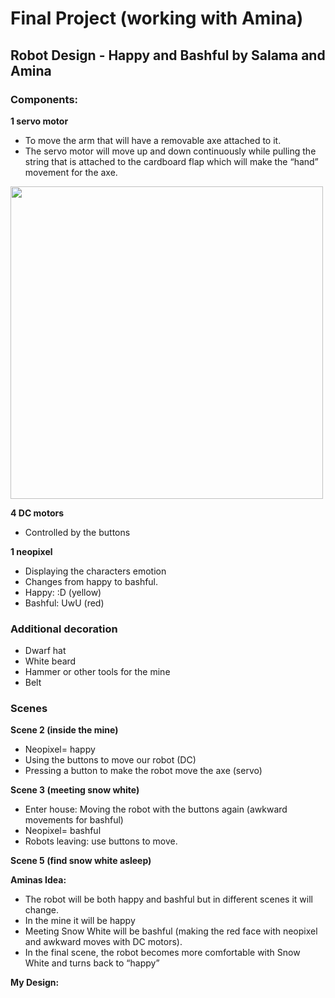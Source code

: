 # Final Project (working with Amina)

## Robot Design - Happy and Bashful by Salama and Amina

### Components:
**1 servo motor**
- To move the arm that will have a removable axe attached to it.
- The servo motor will move up and down continuously while pulling the string that is attached to the cardboard flap which will make the “hand” movement for the axe.
<img src="-" width=500 align=center>

**4 DC motors**
- Controlled by the buttons

**1 neopixel**
- Displaying the characters emotion
- Changes from happy to bashful.
- Happy: :D (yellow)
- Bashful: UwU (red)

### Additional decoration
- Dwarf hat
- White beard
- Hammer or other tools for the mine
- Belt

### Scenes
**Scene 2 (inside the mine)**
- Neopixel= happy
- Using the buttons to move our robot (DC)
- Pressing a button to make the robot move the axe (servo)

**Scene 3 (meeting snow white)**
- Enter house: Moving the robot with the buttons again (awkward movements for bashful)
- Neopixel= bashful
- Robots leaving: use buttons to move.

**Scene 5 (find snow white asleep)**

**Aminas Idea:**
- The robot will be both happy and bashful but in different scenes it will change.
- In the mine it will be happy
- Meeting Snow White will be bashful (making the red face with neopixel and awkward moves with DC motors).
- In the final scene, the robot becomes more comfortable with Snow White and turns back to “happy”


**My Design:**


